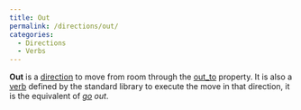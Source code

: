 ```yaml
---
title: Out
permalink: /directions/out/
categories: 
  - Directions
  - Verbs
---
```


**Out** is a [direction](classes/direction/) to move from room through
the [out_to](directions/out_to/) property. It is also a
[verb](declarations/verb/) defined by the standard library to execute the
move in that direction, it is the equivalent of *[go](verbs/go/)
out*.
